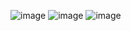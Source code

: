 ![image](https://github.com/UIJIh/2024_1_IR-NLP/assets/116754983/5ef4652c-24b0-4e10-bfba-5ed5a77c7fad)
![image](https://github.com/UIJIh/2024_1_IR-NLP/assets/116754983/894f0021-bca8-45fe-807d-a07880b3574a)
![image](https://github.com/UIJIh/2024_1_IR-NLP/assets/116754983/a0006075-b361-46e1-9429-fceb8cef8cf7)
